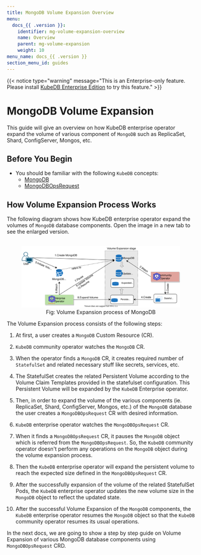 ```yaml
---
title: MongoDB Volume Expansion Overview
menu:
  docs_{{ .version }}:
    identifier: mg-volume-expansion-overview
    name: Overview
    parent: mg-volume-expansion
    weight: 10
menu_name: docs_{{ .version }}
section_menu_id: guides
---
```


{{< notice type="warning" message="This is an Enterprise-only feature. Please install [KubeDB Enterprise Edition](/docs/setup/install/enterprise.md) to try this feature." >}}

# MongoDB Volume Expansion

This guide will give an overview on how KubeDB enterprise operator expand the volume of various component of `MongoDB` such as ReplicaSet, Shard, ConfigServer, Mongos, etc.

## Before You Begin

- You should be familiar with the following `KubeDB` concepts:
  - [MongoDB](/docs/concepts/databases/mongodb.md)
  - [MongoDBOpsRequest](/docs/concepts/day-2-operations/mongodbopsrequest.md)

## How Volume Expansion Process Works

The following diagram shows how KubeDB enterprise operator expand the volumes of `MongoDB` database components. Open the image in a new tab to see the enlarged version.

<figure align="center">
  <img alt="Volume Expansion process of MongoDB" src="/docs/images/day-2-operation/mongodb/mg-volume-expansion.svg">
<figcaption align="center">Fig: Volume Expansion process of MongoDB</figcaption>
</figure>

The Volume Expansion process consists of the following steps:

1. At first, a user creates a `MongoDB` Custom Resource (CR).

2. `KubeDB` community operator watches the `MongoDB` CR.

3. When the operator finds a `MongoDB` CR, it creates required number of `StatefulSet` and related necessary stuff like secrets, services, etc.

4. The StatefulSet creates the related Persistent Volume according to the Volume Claim Templates provided in the statefulset configuration. This Persistent Volume will be expanded by the `KubeDB` Enterprise operator.

5. Then, in order to expand the volume of the various components (ie. ReplicaSet, Shard, ConfigServer, Mongos, etc.) of the `MongoDB` database the user creates a `MongoDBOpsRequest` CR with desired information.

6. `KubeDB` enterprise operator watches the `MongoDBOpsRequest` CR.

7. When it finds a `MongoDBOpsRequest` CR, it pauses the `MongoDB` object which is referred from the `MongoDBOpsRequest`. So, the `KubeDB` community operator doesn't perform any operations on the `MongoDB` object during the volume expansion process.

8. Then the `KubeDB` enterprise operator will expand the persistent volume to reach the expected size defined in the `MongoDBOpsRequest` CR.

9. After the successfully expansion of the volume of the related StatefulSet Pods, the `KubeDB` enterprise operator updates the new volume size in the `MongoDB` object to reflect the updated state.

9. After the successful Volume Expansion of the `MongoDB` components, the `KubeDB` enterprise operator resumes the `MongoDB` object so that the `KubeDB` community operator resumes its usual operations.

In the next docs, we are going to show a step by step guide on Volume Expansion of various MongoDB database components using `MongoDBOpsRequest` CRD.